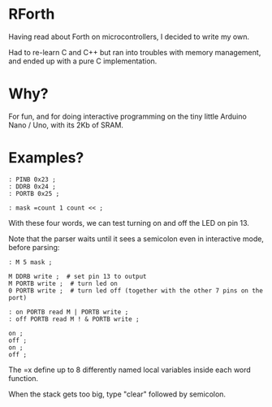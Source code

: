 # RForth

Having read about Forth on microcontrollers, I decided to write my own.

Had to re-learn C and C++ but ran into troubles with memory management, and
ended up with a pure C implementation. 

# Why?

For fun, and for doing interactive programming on the tiny little Arduino
Nano / Uno, with its 2Kb of SRAM. 

# Examples?

```
: PINB 0x23 ;
: DDRB 0x24 ;
: PORTB 0x25 ;

: mask =count 1 count << ;
```

With these four words, we can test turning on and off the LED on pin 13.

Note that the parser waits until it sees a semicolon even in interactive mode,
before parsing:

```
: M 5 mask ;

M DDRB write ;  # set pin 13 to output
M PORTB write ;  # turn led on
0 PORTB write ;  # turn led off (together with the other 7 pins on the port)

: on PORTB read M | PORTB write ;
: off PORTB read M ! & PORTB write ;

on ;
off ;
on ;
off ;

```

The =x define up to 8 differently named local variables inside 
each word function.

When the stack gets too big, type "clear" followed by semicolon.

